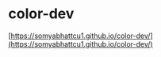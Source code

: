 # color-dev
[https://somyabhattcu1.github.io/color-dev/](https://somyabhattcu1.github.io/color-dev/)

